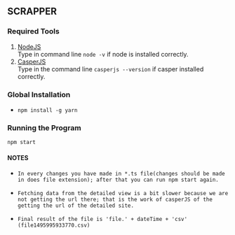 ## SCRAPPER

### Required Tools
1. [NodeJS](https://nodejs.org/en/download/current/)  
	Type in command line `node -v` if node is installed correctly.
2. [CasperJS](http://docs.casperjs.org/en/latest/installation.html#casperjs-on-windows)  
	Type in the command line `casperjs --version` if casper installed correctly.

### Global Installation
* `npm install -g yarn`

### Running the Program
`npm start`


#### NOTES
* `In every changes you have made in *.ts file(changes should be made in does file extension); after that you can run npm start again.`  

* `Fetching data from the detailed view is a bit slower because we are not getting the url there; that is the work of casperJS of the getting the url of the detailed site.`
* `Final result of the file is 'file.' + dateTime + 'csv' (file1495995933770.csv)`
